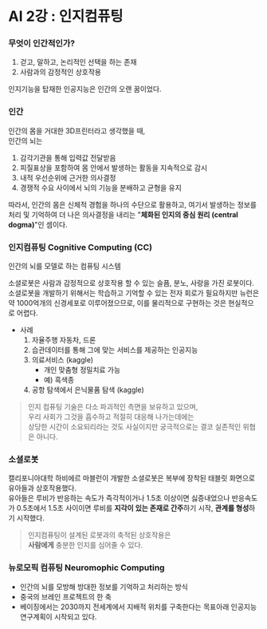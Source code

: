 # AI 2강 : 인지컴퓨팅

### 무엇이 인간적인가?

1. 걷고, 말하고, 논리적인 선택을 하는 존재
2. 사람과의 감정적인 상호작용

인지기능을 탑재한 인공지능은 인간의 오랜 꿈이었다.

### 인간
인간의 몸을 거대한 3D프린터라고 생각했을 때,  
인간의 뇌는
1. 감각기관을 통해 입력값 전달받음
2. 피질표상을 포함하여 몸 안에서 발생하는 활동을 지속적으로 감시
3. 내적 우선순위에 근거한 의사결정
4. 경쟁적 수요 사이에서 뇌의 기능을 분배하고 균형을 유지

따라서, 인간의 몸은 신체적 경험을 하나의 수단으로 활용하고, 여기서 발생하는 정보를 처리 및 기억하여 더 나은 의사결정을 내리는 "**체화된 인지의 중심 원리 (central dogma)**"인 셈이다.

### 인지컴퓨팅 Cognitive Computing (CC)
인간의 뇌를 모델로 하는 컴퓨팅 시스템

소셜로봇은 사람과 감정적으로 상호작용 할 수 있는 슬픔, 분노, 사랑을 가진 로봇이다.
소셜로봇을 개발하기 위해서는 학습하고 기억할 수 있는 전자 회로가 필요하지만 뉴런은 약 1000억개의 신경세포로 이루어졌으므로, 이를 물리적으로 구현하는 것은 현실적으로 어렵다.

- 사례
    1. 자율주행 자동차, 드론
    2. 습관데이터를 통해 그에 맞는 서비스를 제공하는 인공지능
    3. 의료서비스 (kaggle)
        + 개인 맞춤형 정밀치료 가능
        + 예) 흑색종
    4. 공항 탐색에서 은닉물품 탐색 (kaggle)

> 인지 컴퓨팅 기술은 다소 파괴적인 측면을 보유하고 있으며,  
> 우리 사회가 그것을 흡수하고 적절히 대응해 나가는데에는  
> 상당한 시간이 소요되리라는 것도 사실이지만
> 궁극적으로는 결코 실존적인 위협은 아니다.

### 소셜로봇
캘리포니아대학 하비에르 마블런이 개발한 소셜로봇은 복부에 장착된 태블릿 화면으로 유아들과 상호작용했다.  
유아들은 루비가 반응하는 속도가 즉각적이거나 1.5초 이상이면 싫증내었으나 반응속도가 0.5초에서 1.5초 사이이면 루비를 **지각이 있는 존재로 간주**하기 시작, **관계를 형성**하기 시작했다.

> 인지컴퓨팅이 설계된 로봇과의 축적된 상호작용은  
> **사람에게** 충분한 인지를 심어줄 수 있다.

### 뉴로모픽 컴퓨팅 Neuromophic Computing
- 인간의 뇌를 모방해 방대한 정보를 기억하고 처리하는 방식
- 중국의 브레인 프로젝트의 한 축
- 베이징에서는 2030까지 전세계에서 지배적 위치를 구축한다는 목표아래 인공지능 연구계획이 시작되고 있다.